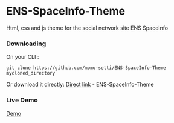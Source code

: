 # ENS-SpaceInfo-Theme
Html, css and js theme for the social network site ENS SpaceInfo
### Downloading
On your CLI :
```
git clone https://github.com/momo-setti/ENS-SpaceInfo-Theme mycloned_directory
```
Or download it directly:
[Direct link](https://github.com/momo-setti/ENS-SpaceInfo-Theme/archive/master.zip) - ENS-SpaceInfo-Theme
### Live Demo
[Demo](https://momosetti.github.io/ENS-SpaceInfo-Theme/)